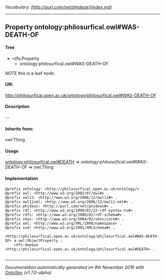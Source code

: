 _Vocabulary: [http://purl.com/net/phideas](index.md)_ 

---	
	




    


## Property ontology:philosurfical.owl#WAS-DEATH-OF


#### Tree

* rdfs:Property
    * ontology:philosurfical.owl#WAS-DEATH-OF





*NOTE* this is a leaf node.


#### URI
http://philosurfical.open.ac.uk/ontology/philosurfical.owl#WAS-DEATH-OF

#### Description
--


#### Inherits from:
owl:Thing



#### Usage


[ontology:philosurfical.owl#DEATH](class-ontologyphilosurficalowldeath.md) 
=&gt;&nbsp;_ontology:philosurfical.owl#WAS-DEATH-OF_&nbsp;=&gt;&nbsp;owl:Thing

#### Implementation
```
@prefix ontology: <http://philosurfical.open.ac.uk/ontology/> .
@prefix owl: <http://www.w3.org/2002/07/owl#> .
@prefix owl11: <http://www.w3.org/2006/12/owl11#> .
@prefix owl11xml: <http://www.w3.org/2006/12/owl11-xml#> .
@prefix phideas: <http://purl.com/net/phideas#> .
@prefix rdf: <http://www.w3.org/1999/02/22-rdf-syntax-ns#> .
@prefix rdfs: <http://www.w3.org/2000/01/rdf-schema#> .
@prefix skos: <http://www.w3.org/2004/02/skos/core#> .
@prefix xml: <http://www.w3.org/XML/1998/namespace> .
@prefix xsd: <http://www.w3.org/2001/XMLSchema#> .

<http://philosurfical.open.ac.uk/ontology/philosurfical.owl#WAS-DEATH-OF> a owl:ObjectProperty ;
    rdfs:domain <http://philosurfical.open.ac.uk/ontology/philosurfical.owl#DEATH> .


```










---

_Documentation automatically generated on 9th November 2016 with [OntoSpy](http://ontospy.readthedocs.org/ "Open") (v1.7.0-alpha)_
